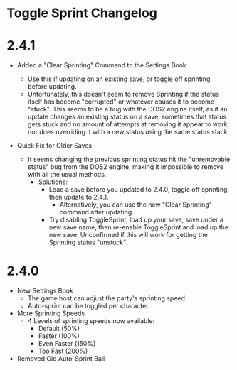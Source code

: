 Toggle Sprint Changelog
=======
# 2.4.1
* Added a "Clear Sprinting" Command to the Settings Book
	* Use this if updating on an existing save, or toggle off sprinting before updating.
	* Unfortunately, this doesn't seem to remove Sprinting if the status itself has become "corrupted" or whatever causes it to become "stuck". This seems to be a bug with the DOS2 engine itself, as if an update changes an existing status on a save, sometimes that status gets stuck and no amount of attempts at removing it appear to work, nor does overriding it with a new status using the same status stack. 

* Quick Fix for Older Saves
	* It seems changing the previous sprinting status hit the "unremovable status" bug from the DOS2 engine, making it impossible to remove with all the usual methods. 
		* Solutions:
			* Load a save before you updated to 2.4.0, toggle off sprinting, then update to 2.4.1.
				* Alternatively, you can use the new "Clear Sprinting" command after updating.
			* Try disabling ToggleSprint, load up your save, save under a new save name, then re-enable ToggleSprint and load up the new save. Unconfirmed if this will work for getting the Sprinting status "unstuck".

# 2.4.0
* New Settings Book
	* The game host can adjust the party's sprinting speed.
	* Auto-sprint can be toggled per character.
* More Sprinting Speeds
	* 4 Levels of sprinting speeds now available:
		* Default (50%)
		* Faster (100%)
		* Even Faster (150%)
		* Too Fast (200%)
* Removed Old Auto-Sprint Ball